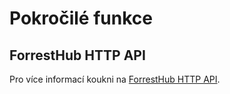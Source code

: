 # Pokročilé funkce

## ForrestHub HTTP API

Pro více informací koukni na [ForrestHub HTTP API](https://forresthub.helceletka.cz/api/).

